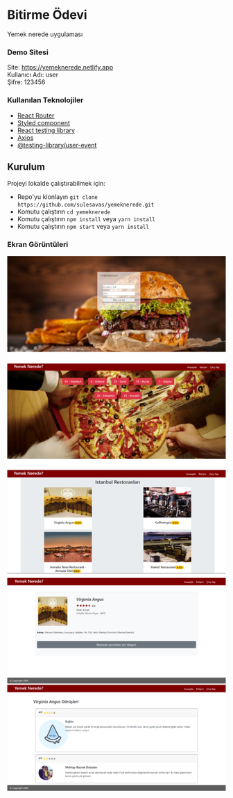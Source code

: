 
# Bitirme Ödevi

Yemek nerede uygulaması

### Demo Sitesi
 Site: https://yemeknerede.netlify.app<br />
 Kullanıcı Adı: user<br />
 Şifre: 123456<br />


### Kullanılan Teknolojiler

- [React Router](https://www.npmjs.com/package/react-router)
- [Styled component](https://www.npmjs.com/package/styled-components)
- [React testing library](https://www.npmjs.com/package/@testing-library/react)
- [Axios](https://www.npmjs.com/package/axios)
- [@testing-library/user-event](https://www.npmjs.com/package/@testing-library/user-event)

## Kurulum

Projeyi lokalde çalıştırabilmek için: 

* Repo'yu klonlayın `git clone https://github.com/sulesavas/yemeknerede.git`
* Komutu çalıştırın `cd yemeknerede`
* Komutu çalıştırın `npm install` veya `yarn install`
* Komutu çalıştırın `npm start` veya `yarn install` 


### Ekran Görüntüleri

<div align="center">
  <img width="600" src="/screenshots/giris.jpg">
</div>
<div align="center">
  <img width="600" src="/screenshots/anasayfa.jpg">
</div>
<div align="center">
  <img width="600" src="/screenshots/restoran.jpg">
</div>
<div align="center">
  <img width="600" src="/screenshots/restoran-detay.png">
</div>
<div align="center">
  <img width="600" src="/screenshots/yorumlar.png">
</div>

